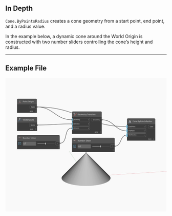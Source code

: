 ## In Depth
`Cone.ByPointsRadius` creates a cone geometry from a start point, end point, and a radius value. 

In the example below, a dynamic cone around the World Origin is constructed with two number sliders controlling the cone’s height and radius.

___
## Example File

![ByPointsRadius](./Autodesk.DesignScript.Geometry.Cone.ByPointsRadius_img.jpg)

